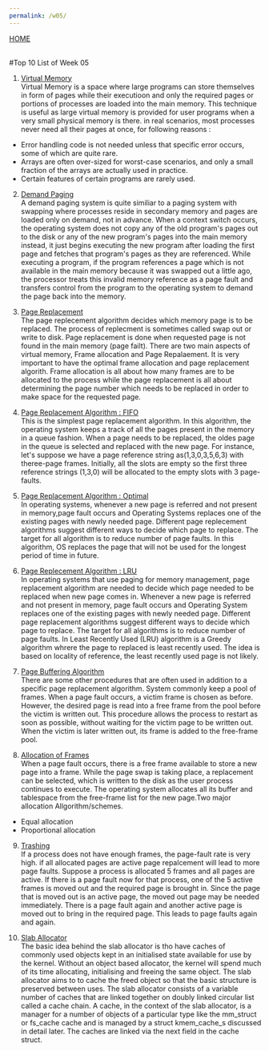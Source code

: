 ```yaml
---
permalink: /w05/
---
```

[HOME](../)

<br>
#Top 10 List of Week 05

1. [Virtual Memory](https://www.studytonight.com/operating-system/virtual-memory)<br>
Virtual Memory is a space where large programs can store themselves in form of pages while their executioon and only the required pages or portions of processes are loaded into the main memory. This technique is useful as large virtual memory is provided for user programs when a very small physical memory is there. in real scenarios, most processes never need all their pages at once, for following reasons :
- Error handling code is not needed unless that specific error occurs, some of which are quite rare.
- Arrays are often over-sized for worst-case scenarios, and only a small fraction of the arrays are actually used in practice.
- Certain features of certain programs are rarely used.

2. [Demand Paging](https://www.tutorialspoint.com/operating_system/os_virtual_memory.htm)<br>
A demand paging system is quite similiar to a paging system with swapping where processes reside in secondary memory and pages are loaded only on demand, not in advance. When a context switch occurs, the operating system does not copy any of the old program's pages out to the disk or any of the new program's pages into the main memory instead, it just begins executing the new program after loading the first page and fetches that program's pages as they are referenced. While executing a program, if the program references a page which is not available in the main memory because it was swapped out a little ago, the processor treats this invalid memory reference as a page fault and transfers control from the program to the operating system to demand the page back into the memory.

3. [Page Replacement](https://www.javatpoint.com/os-page-replecement-algorithms)<br>
The page replecement algorithm decides which memory page is to be replaced. The process of replecment is sometimes called swap out or write to disk. Page replacement is done when requested page is not found in the main memory (page failt). There are two main aspects of virtual memory, Frame allocation and Page Repalaement. It is very important to have the optimal frame allocation and page replacement algorith. Frame allocation is all about how many frames are to be allocated to the process while the page replacement is all about determining the page number which needs to be replaced in order to make space for the requested page.

4. [Page Replacement Algorithm : FIFO](https://technobyte.org/page-replacement-algorithms-in-os/)<br>
This is the simplest page replacement algorithm. In this algorithm, the operating system keeps a track of all the pages present in the memory in a queue fashion. When a page needs to be replaced, the oldes page in the queue is selected and replaced with the new page. For instance, let's suppose we have a page reference string as(1,3,0,3,5,6,3) with theree-page frames. Initially, all the slots are empty so the first three reference strings (1,3,0) will be allocated to the empty slots with 3 page-faults.

5. [Page Replacement Algorithm : Optimal](https://www.geeksforgeeks.org/optimal-page-replecement-algorithm/)<br>
In operating systems, whenever a new page is referred and not present in memory,page fault occurs and Operating Systems replaces one of the existing pages with newly needed page. Different page replecement algorithms suggest different ways to decide which page to replace. The target for all algorithm is to reduce number of page faults. In this algorithm, OS replaces the page that will not be used for the longest period of time in future. 

6. [Page Replecement Algorithm : LRU](https://www.geeksforgeeks.org/program-for-least-recently-used-lru-page-replacement-algorithm/)<br>
In operating systems that use paging for memory management, page replacement algorithm are needed to decide which page needed to be replaced when new page comes in. Whenever a new page is referred and not present in memory, page fault occurs and Operating System replaces one of the existing pages with newly needed page. Different page replacement algorithms suggest different ways to decide which page to replace. The target for all algorithms is to reduce number of page faults. In Least Recently Used (LRU) algorithm is a Greedy algorithm whrere the page to replaced is least recently used. The idea is based on locality of reference, the least recently used page is not likely.

7. [Page Buffering Algorithm](productdevelop.blogspot.com/2010/01/page-buffering-algorithm.html)<br>
There are some other procedures that are often used in addition to a specific page replacement algorithm. System commonly keep a pool of frames. When a page fault occurs, a victim frame is chosen as before. However, the desired page is read into a free frame from the pool before the victim is written out. This procedure allows the process to restart as soon as possible, without waiting for the victim page to be written out. When the victim is later written out, its frame is added to the free-frame pool.

8. [Allocation of Frames](https://basicittopic.com/allocation-of-frames/)<br>
When a page fault occurs, there is a free frame available to store a new page into a frame. While the page swap is taking place, a replacement can be selected, which is written to the disk as the user process continues to execute. The operating system allocates all its buffer and tablespace from the free-frame list for the new page.Two major allocation Allgorithm/schemes.
- Equal allocation
- Proportional allocation

9. [Trashing](http://epgp.inflibnet.ac.in/epgdata/uploads/epgp_content/S000007CS/P001062/M023214/ET/1505906400frameallocation-thrashing-os29-etextQ1.pdf)<br>
If a process does not have enough frames, the page-fault rate is very high. if all allocated pages are active page repalcement will lead to more page faults. Suppose a process is allocated 5 frames and all pages are active. If there is a page fault now for that process, one of the 5 active frames is moved out and the required page is brought in. Since the page that is moved out is an active page, the moved out page may be needed immediately. There is a page fault again and another active page is moved out to bring in the required page. This leads to page faults again and again.

10. [Slab Allocator](https://www.kernel.org/doc/gorman/html/understand/understand011.html)<br>
The basic idea behind the slab allocator is tho have caches of commonly used objects kept in an initialised state available for use by the kernel. Without an object based allocator, the kernel will spend much of its time allocating, initialising and freeing the same object. The slab allocator aims to to cache the freed object so that the basic structure is preserved between uses. The slab allocator consists of a variable number of caches that are linked together on doubly linked circular list called a cache chain. A cache, in the context of the slab allocator, is a manager for a number of objects of a particular type like the mm_struct or fs_cache cache and is managed by a struct kmem_cache_s discussed in detail later. The caches are linked via the next field in the cache struct.

